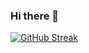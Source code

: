 ### Hi there 👋


[![GitHub Streak](https://github-readme-streak-stats.herokuapp.com/?user=George051191)](https://git.io/streak-stats)

